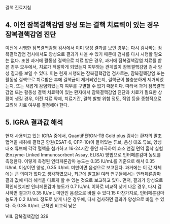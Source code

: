 결핵 진료지침

## 4. 이전 잠복결핵감염 양성 또는 결핵 치료력이 있는 경우 잠복결핵감염 진단
이전에 시행한 잠복결핵감염 검사에서 이미 양성 결과를 보인 경우는 다시 검사하는 잠복결핵감염 검사에서도 양성으로 결과가 나올 수 있기 때문에 검사를 다시 시행할 필요는 없다. 또한 과거에 활동성 결핵으로 치료 받은 경우, 과거에 잠복결핵감염 치료를 받은 경우 모두에서, 치료가 적절하게 되었는지 여부와는 관계없이 잠복결핵감염 검사 양성 결과를 보일 수 있다. 이는 현재 시행되는 잠복결핵감염 검사로는, 잠복결핵감염 또는 활동성 결핵으로 치료받은 후에 결핵균이 제거되었는지, 결핵균이 불충분하게 제거되었는지, 또는 새롭게 감염되었는지 여부를 구별할 수 없기 때문이다.
따라서 과거 잠복결핵감염 또는 활동성 결핵 치료력이 있는 환자에서 잠복결핵감염 진단과 치료가 필요한 상황이 생길 경우, 이전 치료 약제, 치료기간, 결핵 발병 위험 정도, 직업 등을 종합적으로 고려해 치료 여부를 결정해야 한다.

## 5. IGRA 결과값 해석
현재 사용되고 있는 IGRA 중에서, QuantiFERON-TB Gold plus 검사는 환자의 말초 혈액을 채취해 결핵균 항원(ESAT-6, CFP-10)이 들어있는 튜브, 음성 대조 튜브, 양성 대조 튜브에 각각 혈액을 첨가하고 16-24시간 동안 자극하여 효소 연결 면역 흡착 실험(Enzyme-Linked Immunosorbent Assay, ELISA) 방법으로 인터페론감마 농도를 측정한다. 이렇게 측정된 인터페론감마 농도는 0.35 IU/mL를 기준으로 해서 0.35 IU/mL 이상이면 양성, 0.35 IU/mL 미만이면 음성으로 보고된다. 과거에는 이 값 자체에는 큰 의미가 없다고 생각하였으나, 최근에 발표된 여러 연구들에서는 인터페론감마 결과 값에 따라 해석을 다르게 할 수 있는 것으로 보고하고 있다.
먼저, 결과가 양성으로 확인되었지만 인터페론감마 농도가 0.7 IU/mL 이하로 비교적 낮게 나온 경우, 다시 검사하면 결과가 0.35 IU/mL 미만인 음성으로 바뀔 수 있다.15 마찬가지로, 인터페론감마 농도가 0.2 IU/mL 정도로 낮게 나온 경우에, 다시 검사하면 결과가 양성으로 바뀔 수 있다. 즉 0.35 IU/mL 근처인 비교적 낮은

VIII. 잠복결핵감염 <PAGE>329